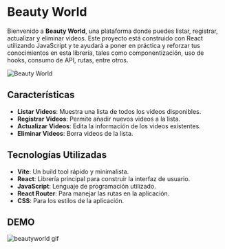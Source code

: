 # Beauty World

Bienvenido a **Beauty World**, una plataforma donde puedes listar, registrar, actualizar y eliminar videos. Este proyecto está construido con React utilizando JavaScript y te ayudará a poner en práctica y reforzar tus conocimientos en esta librería, tales como componentización, uso de hooks, consumo de API, rutas, entre otros.

![Beauty World](https://github.com/user-attachments/assets/0a5ecda6-e33b-45f6-870a-205d5b6f1591)

## Características

- **Listar Videos**: Muestra una lista de todos los videos disponibles.
- **Registrar Videos**: Permite añadir nuevos videos a la lista.
- **Actualizar Videos**: Edita la información de los videos existentes.
- **Eliminar Videos**: Borra videos de la lista.

## Tecnologías Utilizadas

- **Vite**: Un build tool rápido y minimalista.
- **React**: Librería principal para construir la interfaz de usuario.
- **JavaScript**: Lenguaje de programación utilizado.
- **React Router**: Para manejar las rutas en la aplicación.
- **CSS**: Para los estilos de la aplicación.

## DEMO
![beautyworld gif](https://github.com/user-attachments/assets/e6aeb971-9a48-44b0-823e-8331dcb9d035)
